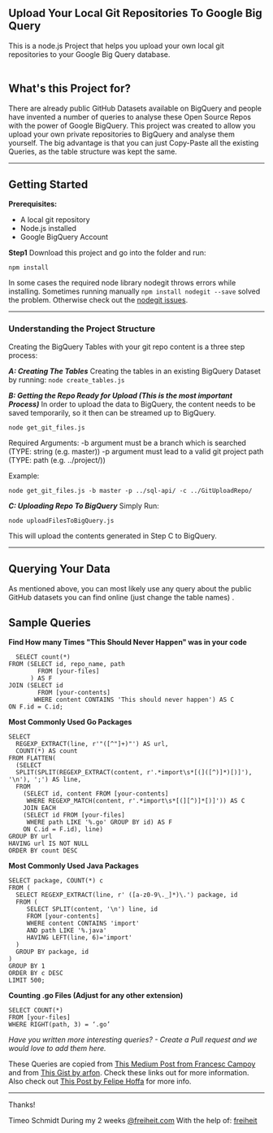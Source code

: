 





**Upload Your Local Git Repositories To Google Big Query**
-------------------------------------------------
This is a node.js Project that helps you upload your own local git repositories to your Google Big Query database.
<br><br>
## What's this Project for? ##
There are already public GitHub Datasets available on BigQuery and people have invented a number of queries to analyse these Open Source Repos with the power of Google BigQuery. This project was created to allow you upload your own private repositories to BigQuery and analyse them yourself. The big advantage is that you can just Copy-Paste all the existing Queries, as the table structure was  kept the same. 


----------


## Getting Started ##
**Prerequisites:**
 - A local git repository
 - Node.js installed
 - Google BigQuery Account

**Step1**
Download this project and go into the folder and run:
	

    npm install
   
   In some cases the required node library nodegit throws errors while installing.
   Sometimes running manually `npm install nodegit --save` solved the problem. Otherwise check out the [nodegit issues](https://github.com/nodegit/nodegit/issues). 


----------


<h3>Understanding the Project Structure</h3>
Creating the BigQuery Tables with your git repo content is a three step process:



***A: Creating The Tables***
Creating the tables in an existing BigQuery Dataset by running:
 `node create_tables.js`
 
***B: Getting the Repo Ready for Upload (This is the most important Process)***
In order to upload the data to BigQuery, the content needs to be saved temporarily, so it then can be streamed up to BigQuery.

`node get_git_files.js`

Required Arguments: 
  -b argument must be a branch which is searched (TYPE: string (e.g. master))
  -p argument must lead to a valid git project path (TYPE: path (e.g. ../project/))

Example: 

    node get_git_files.js -b master -p ../sql-api/ -c ../GitUploadRepo/

***C: Uploading Repo To BigQuery***
Simply Run: 

    node uploadFilesToBigQuery.js
This will upload the contents generated in Step C to BigQuery.


----------
## Querying  Your Data ##
As mentioned above, you can most likely use any query about the public GitHub datasets you can find online (just change the table names) .

**Sample Queries**
------------------

**Find How many Times "This Should Never Happen" was in your code**

  

      SELECT count(*)
    FROM (SELECT id, repo_name, path
            FROM [your-files]
          ) AS F
    JOIN (SELECT id
            FROM [your-contents]
           WHERE content CONTAINS 'This should never happen') AS C
    ON F.id = C.id;


**Most Commonly Used Go Packages**

    SELECT
      REGEXP_EXTRACT(line, r'"([^"]+)"') AS url,
      COUNT(*) AS count
    FROM FLATTEN(
      (SELECT
      SPLIT(SPLIT(REGEXP_EXTRACT(content, r'.*import\s*[(]([^)]*)[)]'), '\n'), ';') AS line,
      FROM
        (SELECT id, content FROM [your-contents]
         WHERE REGEXP_MATCH(content, r'.*import\s*[(][^)]*[)]')) AS C
        JOIN EACH
        (SELECT id FROM [your-files]
         WHERE path LIKE '%.go' GROUP BY id) AS F
        ON C.id = F.id), line)
    GROUP BY url
    HAVING url IS NOT NULL
    ORDER BY count DESC

**Most Commonly Used Java Packages**

    SELECT package, COUNT(*) c
    FROM (
      SELECT REGEXP_EXTRACT(line, r' ([a-z0-9\._]*)\.') package, id
      FROM (
         SELECT SPLIT(content, '\n') line, id
         FROM [your-contents]
         WHERE content CONTAINS 'import'
         AND path LIKE '%.java'
         HAVING LEFT(line, 6)='import'
      )
      GROUP BY package, id
    )
    GROUP BY 1
    ORDER BY c DESC
    LIMIT 500;

**Counting .go Files (Adjust for any other extension)**

    SELECT COUNT(*)
    FROM [your-files]
    WHERE RIGHT(path, 3) = ‘.go’

*Have you written more interesting queries? - Create a Pull request and we would love to add them here.*

These Queries are copied from [This Medium Post from Francesc Campoy](https://medium.com/google-cloud/analyzing-go-code-with-bigquery-485c70c3b451) and from [This Gist by arfon](https://gist.github.com/arfon/49ca314a5b0a00b1ebf91167db3ff02c). Check these links out for more information. Also check out [This Post by Felipe Hoffa](https://medium.com/google-cloud/github-on-bigquery-analyze-all-the-code-b3576fd2b150) for more info.


----------


Thanks! 

Timeo Schmidt
During my 2 weeks [@freiheit.com](http://www.freiheit.com)
With the help of: [freiheit](https://github.com/freiheit-com)

